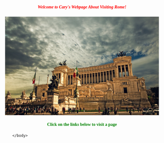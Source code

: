 <!DOCTYPE html>
<html>
    <head>
        <title>Cary's Webpage
        </title>
        <style>
        h5 {color: red; font-weight: bold; text-align: center; font-family: Palatino;}
        h4 {color: green; text-align: center; font-family: Palatino;}
        </style>
    </head>
    <body>
        <h5>Welcome to Cary's Webpage About Visiting Rome!</h5>
        <img src="Rome1.jpg" style="height:50%;">
        <h4>Click on the links below to visit a page</h4>
        <ol>

    </body>
</html>
